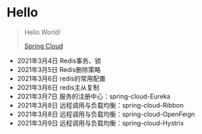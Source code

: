# Hello

> Hello World!
> 
> [Spring Cloud](https://github.com/DongLiusuo/spring-cloud-202103.git)

* 2021年3月4日 Redis事务、锁
* 2021年3月5日 Redis删除策略
* 2021年3月6日 redis的常用配置
* 2021年3月6日 redis主从复制
* 2021年3月7日 服务的注册中心：spring-cloud-Eureka
* 2021年3月8日 远程调用与负载均衡：spring-cloud-Ribbon
* 2021年3月8日 远程调用与负载均衡：spring-cloud-OpenFeign
* 2021年3月9日 远程调用与负载均衡：spring-cloud-Hystrix